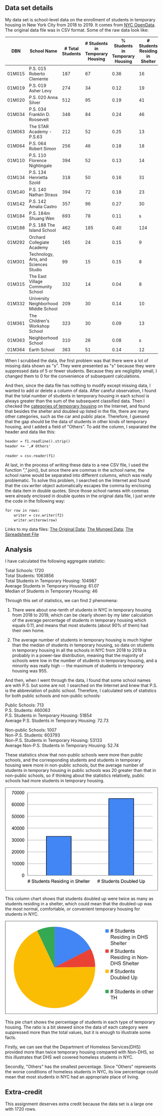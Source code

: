 ## Data set details

My data set is school-level data on the enrollment of students in temporary housing in New York City from 2018 to 2019. It comes from [NYC OpenData](https://data.cityofnewyork.us/Education/2018-2019-Students-in-Temporary-Housing-School-Lev/8iee-pzu6). The original data file was in CSV format. Some of the raw data look like:

| DBN    | School Name                           | # Total Students | # Students in Temporary Housing | % Students in Temporary Housing | # Students Residing in Shelter | # Residing in DHS Shelter | # Residing in Non-DHS Shelter | # Doubled Up |
| ------ | ------------------------------------- | ---------------- | ------------------------------- | ------------------------------- | ------------------------------ | ------------------------- | ----------------------------- | ------------ |
| 01M015 | P.S. 015 Roberto Clemente             | 187              | 67                              | 0.36                            | 16                             | 6                         | 10                            | 49           |
| 01M019 | P.S. 019 Asher Levy                   | 274              | 34                              | 0.12                            | 19                             | s                         | s                             | 15           |
| 01M020 | P.S. 020 Anna Silver                  | 512              | 95                              | 0.19                            | 41                             | 26                        | 15                            | 51           |
| 01M034 | P.S. 034 Franklin D. Roosevelt        | 348              | 84                              | 0.24                            | 46                             | 34                        | 12                            | 38           |
| 01M063 | The STAR Academy - P.S.63             | 212              | 52                              | 0.25                            | 13                             | s                         | s                             | 37           |
| 01M064 | P.S. 064 Robert Simon                 | 256              | 46                              | 0.18                            | 18                             | s                         | s                             | 25           |
| 01M110 | P.S. 110 Florence Nightingale         | 394              | 52                              | 0.13                            | 14                             | s                         | s                             | 37           |
| 01M134 | P.S. 134 Henrietta Szold              | 318              | 50                              | 0.16                            | 31                             | 24                        | 7                             | 17           |
| 01M140 | P.S. 140 Nathan Straus                | 394              | 72                              | 0.18                            | 23                             | 17                        | 6                             | 48           |
| 01M142 | P.S. 142 Amalia Castro                | 357              | 96                              | 0.27                            | 30                             | s                         | s                             | 62           |
| 01M184 | P.S. 184m Shuang Wen                  | 693              | 78                              | 0.11                            | s                              | s                         | s                             | 74           |
| 01M188 | P.S. 188 The Island School            | 462              | 185                             | 0.40                            | 124                            | 104                       | 20                            | 58           |
| 01M292 | Orchard Collegiate Academy            | 165              | 24                              | 0.15                            | 9                              | s                         | s                             | 12           |
| 01M301 | Technology, Arts, and Sciences Studio | 99               | 15                              | 0.15                            | 8                              | s                         | s                             | 6            |
| 01M315 | The East Village Community School     | 332              | 14                              | 0.04                            | 8                              | s                         | s                             | 6            |
| 01M332 | University Neighborhood Middle School | 209              | 30                              | 0.14                            | 10                             | s                         | s                             | 18           |
| 01M361 | The Children's Workshop School        | 323              | 30                              | 0.09                            | 13                             | s                         | s                             | 14           |
| 01M363 | Neighborhood School                   | 310              | 26                              | 0.08                            | s                              | s                         | s                             | 23           |
| 01M364 | Earth School                          | 363              | 51                              | 0.14                            | 12                             | s                         | s                             | 38           |
             
When I scrubbed the data, the first problem was that there were a lot of missing data shown as "s". They were presented as "s" because they were suppressed data of 5 or fewer students. Because they are negligibly small, I changed them to 0 for the convenience of subsequent calculations.

And then, since the data file has nothing to modify except missing data, I wanted to add or delete a column of data. After careful observation, I found that the total number of students in temporary housing in each school is always greater than the sum of the subsequent classified data. Then I checked the [categories of temporary housing](https://www.schools.nyc.gov/school-life/special-situations/students-in-temporary-housing) on the Internet, and found that besides the shelter and doubled up listed in the file, there are many other categories, such as the car and public place. Therefore, I guessed that the gap should be the data of students in other kinds of temporary housing, and I added a field of "Others". To add the column, I separated the header and data like this:

```
header = f1.readline().strip()  
header += ',# Others'  

reader = csv.reader(f1)
```

At last, in the process of writing these data to a new CSV file, I used the function ",".join(), but since there are commas in the school name, the school name would be separated into different columns, which was really problematic. To solve this problem, I searched on the Internet and found that the csv.writer object automatically escapes the comma by enclosing the data item in double quotes. Since those school names with commas were already enclosed in double quotes in the original data file, I just wrote the code in the following way:

```
for row in rows:  
    writer = csv.writer(f2)  
    writer.writerow(row)  
```

Links to my data files:
[The Original Data](temporaryhousing1819.csv); 
[The Munged Data](clean_data.csv);
[The Spreadsheet File](clean_data.xlsx)  


## Analysis

I have calculated the following aggregate statistic:

Total Schools: 1720  
Total Students: 1063856  
Total Students in Temporary Housing: 104987  
Average Students in Temporary Housing: 61.07  
Median of Students in Temporary Housing: 46  

Through this set of statistics, we can find 2 phenomena:

1. There were about one-tenth of students in NYC in temporary housing from 2018 to 2019, which can be clearly shown by my later calculation of the average percentage of students in temporary housing which equals 0.11, and means that most students (about 90% of them) had their own home.

2. The average number of students in temporary housing is much higher than the median of students in temporary housing, so data on students in temporary housing in all the schools in NYC from 2018 to 2019 is probably in a power-law distribution, meaning that the majority of schools were low in the number of students in temporary housing, and a minority was really high -- the maximum of students in temporary housing was 955.

And then, when I went through the data, I found that some school names are with P.S. but some are not. I searched on the Internet and knew that P.S. is the abbreviation of public school. Therefore, I calculated sets of statistics for both public schools and non-public schools:

Public Schools: 713  
P.S. Students: 460063  
P.S. Students in Temporary Housing: 51854  
Average P.S. Students in Temporary Housing: 72.73  

Non-public Schools: 1007  
Non-P.S. Students: 603793  
Non-P.S. Students in Temporary Housing: 53133  
Average Non-P.S. Students in Temporary Housing: 52.74  

These statistics show that non-public schools were more than public schools, and the corresponding students and students in temporary housing were more in non-public schools, but the average number of students in temporary housing in public schools was 20 greater than that in non-public schools, so if thinking about the statistics relatively, public schools had more students in temporary housing. 

![COLUMN.png](COLUMN.png)

This column chart shows that students doubled up were twice as many as students residing in a shelter, which could mean that the doubled-up was the most normal, comfortable, or convenient temporary housing for students in NYC.

![PIE.png](PIE.png)

This pie chart shows the percentage of students in each type of temporary housing. The ratio is a bit skewed since the data of each category were suppressed more than the total values, but it is enough to illustrate some facts.

Firstly, we can see that the Department of Homeless Services(DHS) provided more than twice temporary housing compared with Non-DHS, so this illustrates that DHS well covered homeless students in NYC.

Secondly, "Others" has the smallest percentage. Since "Others" represents the worse conditions of homeless students in NYC, its low percentage could mean that most students in NYC had an appropriate place of living.


## Extra-credit

This assignment deserves extra credit because the data set is a large one with 1720 rows.
